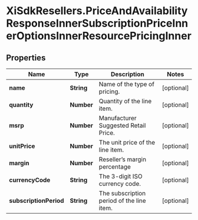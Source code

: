 # XiSdkResellers.PriceAndAvailabilityResponseInnerSubscriptionPriceInnerOptionsInnerResourcePricingInner

## Properties

Name | Type | Description | Notes
------------ | ------------- | ------------- | -------------
**name** | **String** | Name of the type of pricing. | [optional] 
**quantity** | **Number** | Quantity of the line item. | [optional] 
**msrp** | **Number** | Manufacturer Suggested Retail Price. | [optional] 
**unitPrice** | **Number** | The unit price of the line item. | [optional] 
**margin** | **Number** | Reseller’s margin percentage | [optional] 
**currencyCode** | **String** | The 3-digit ISO currency code. | [optional] 
**subscriptionPeriod** | **String** | The subscription period of the line item. | [optional] 


